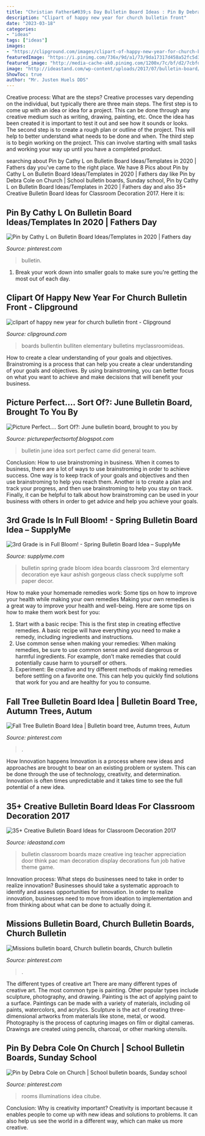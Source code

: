 ```yaml
---
title: "Christian Father&#039;s Day Bulletin Board Ideas : Pin By Debra Cole On Church"
description: "Clipart of happy new year for church bulletin front"
date: "2023-03-18"
categories:
- "ideas"
tags: ["ideas"]
images:
- "https://clipground.com/images/clipart-of-happy-new-year-for-church-bulletin-front-15.jpg"
featuredImage: "https://i.pinimg.com/736x/9d/a1/73/9da17317d458a52fc5d389babcdedafb.jpg"
featured_image: "http://media-cache-ak0.pinimg.com/1200x/7c/bf/d2/7cbfd2dd32982c58d218d42c911037e5.jpg"
image: "http://ideastand.com/wp-content/uploads/2017/07/bulletin-board/27-bulletin-board-ideas-for-classroom.jpg"
ShowToc: true
author: "Mr. Justen Huels DDS"
---
```



Creative process: What are the steps?
Creative processes vary depending on the individual, but typically there are three main steps. The first step is to come up with an idea or idea for a project. This can be done through any creative medium such as writing, drawing, painting, etc. Once the idea has been created it is important to test it out and see how it sounds or looks. The second step is to create a rough plan or outline of the project. This will help to better understand what needs to be done and when. The third step is to begin working on the project. This can involve starting with small tasks and working your way up until you have a completed product.

	

		
searching about Pin by Cathy L on Bulletin Board Ideas/Templates in 2020 | Fathers day you've came to the right place. We have 8 Pics about Pin by Cathy L on Bulletin Board Ideas/Templates in 2020 | Fathers day like Pin by Debra Cole on Church | School bulletin boards, Sunday school, Pin by Cathy L on Bulletin Board Ideas/Templates in 2020 | Fathers day and also 35+ Creative Bulletin Board Ideas for Classroom Decoration 2017. Here it is:
		
    
## Pin By Cathy L On Bulletin Board Ideas/Templates In 2020 | Fathers Day

<img loading=lazy src="https://i.pinimg.com/originals/af/fd/f1/affdf15dc93a215fe84b6ddc3b1464ab.jpg" onerror="this.onerror=null;this.src='https://tse4.mm.bing.net/th?id=OIP.vE8IDl2ZtJ3qbgfd5MGAbQHaJ4&amp;pid=15.1';" alt="Pin by Cathy L on Bulletin Board Ideas/Templates in 2020 | Fathers day">

_Source: pinterest.com_

>bulletin. 

	

1. Break your work down into smaller goals to make sure you're getting the most out of each day. 

    
## Clipart Of Happy New Year For Church Bulletin Front - Clipground

<img loading=lazy src="https://clipground.com/images/clipart-of-happy-new-year-for-church-bulletin-front-15.jpg" onerror="this.onerror=null;this.src='https://tse4.mm.bing.net/th?id=OIP.vBPdeH9_A026CcaClYWfCgHaHY&amp;pid=15.1';" alt="clipart of happy new year for church bulletin front - Clipground">

_Source: clipground.com_

>boards bullentin bulliten elementary bulletins myclassroomideas. 

	

How to create a clear understanding of your goals and objectives.
Brainstroming is a process that can help you create a clear understanding of your goals and objectives. By using brainstroming, you can better focus on what you want to achieve and make decisions that will benefit your business.

    
## Picture Perfect.... Sort Of?: June Bulletin Board, Brought To You By

<img loading=lazy src="http://4.bp.blogspot.com/-yVlres9VXpc/TeRGQSAXV5I/AAAAAAAAADQ/Immgo1-0adA/s1600/P1050086.JPG" onerror="this.onerror=null;this.src='https://tse1.mm.bing.net/th?id=OIP.7SzPWdUFnRFyi5zlLIbz6wHaFj&amp;pid=15.1';" alt="Picture Perfect.... Sort Of?: June bulletin board, brought to you by">

_Source: pictureperfectsortof.blogspot.com_

>bulletin june idea sort perfect came did general team. 

	

Conclusion: How to use brainstroming in business.
When it comes to business, there are a lot of ways to use brainstroming in order to achieve success. One way is to keep track of your goals and objectives and then use brainstroming to help you reach them. Another is to create a plan and track your progress, and then use brainstroming to help you stay on track. Finally, it can be helpful to talk about how brainstroming can be used in your business with others in order to get advice and help you achieve your goals.

    
## 3rd Grade Is In Full Bloom! - Spring Bulletin Board Idea – SupplyMe

<img loading=lazy src="https://supplyme-images.s3.amazonaws.com/post/In-Full-Bloom-Bulletin-Board.jpg" onerror="this.onerror=null;this.src='https://tse4.mm.bing.net/th?id=OIP.f6-ZdFPCKEvvlJzWieDL4QHaEd&amp;pid=15.1';" alt="3rd Grade is in Full Bloom! - Spring Bulletin Board Idea – SupplyMe">

_Source: supplyme.com_

>bulletin spring grade bloom idea boards classroom 3rd elementary decoration eye kaur ashish gorgeous class check supplyme soft paper decor. 

	

How to make your homemade remedies work: Some tips on how to improve your health while making your own remedies
Making your own remedies is a great way to improve your health and well-being. Here are some tips on how to make them work best for you: 
1. Start with a basic recipe: This is the first step in creating effective remedies. A basic recipe will have everything you need to make a remedy, including ingredients and instructions. 
2. Use common sense when making your remedies: When making remedies, be sure to use common sense and avoid dangerous or harmful ingredients. For example, don’t make remedies that could potentially cause harm to yourself or others. 
3. Experiment: Be creative and try different methods of making remedies before settling on a favorite one. This can help you quickly find solutions that work for you and are healthy for you to consume.

    
## Fall Tree Bulletin Board Idea | Bulletin Board Tree, Autumn Trees, Autum

<img loading=lazy src="https://i.pinimg.com/736x/37/a9/0e/37a90e7d0bbaeba34c9746fbb47e27b8--tree-bulletin-boards-fall-trees.jpg" onerror="this.onerror=null;this.src='https://tse3.mm.bing.net/th?id=OIP.oa48riyPk9i6hMygq8LbqAHaNK&amp;pid=15.1';" alt="Fall Tree Bulletin Board Idea | Bulletin board tree, Autumn trees, Autum">

_Source: pinterest.com_

>. 

	

How Innovation happens
Innovation is a process where new ideas and approaches are brought to bear on an existing problem or system. This can be done through the use of technology, creativity, and determination. Innovation is often times unpredictable and it takes time to see the full potential of a new idea.

    
## 35+ Creative Bulletin Board Ideas For Classroom Decoration 2017

<img loading=lazy src="http://ideastand.com/wp-content/uploads/2017/07/bulletin-board/27-bulletin-board-ideas-for-classroom.jpg" onerror="this.onerror=null;this.src='https://tse4.mm.bing.net/th?id=OIP.suqLUsY-i87lOCKAFAk8EQAAAA&amp;pid=15.1';" alt="35+ Creative Bulletin Board Ideas for Classroom Decoration 2017">

_Source: ideastand.com_

>bulletin classroom boards maze creative ing teacher appreciation door think pac man decoration display decorations fun job hative theme game. 

	

Innovation process: What steps do businesses need to take in order to realize innovation?
Businesses should take a systematic approach to identify and assess opportunities for innovation. In order to realize innovation, businesses need to move from ideation to implementation and from thinking about what can be done to actually doing it.

    
## Missions Bulletin Board, Church Bulletin Boards, Church Bulletin

<img loading=lazy src="http://media-cache-ak0.pinimg.com/1200x/7c/bf/d2/7cbfd2dd32982c58d218d42c911037e5.jpg" onerror="this.onerror=null;this.src='https://tse1.mm.bing.net/th?id=OIP.q5WAhDj8mBE4mlIprPLsQAHaFj&amp;pid=15.1';" alt="Missions bulletin board, Church bulletin boards, Church bulletin">

_Source: pinterest.com_

>. 

	

The different types of creative art
There are many different types of creative art. The most common type is painting. Other popular types include sculpture, photography, and drawing.
Painting is the act of applying paint to a surface. Paintings can be made with a variety of materials, including oil paints, watercolors, and acrylics. Sculpture is the act of creating three-dimensional artworks from materials like stone, metal, or wood. Photography is the process of capturing images on film or digital cameras. Drawings are created using pencils, charcoal, or other marking utensils.

    
## Pin By Debra Cole On Church | School Bulletin Boards, Sunday School

<img loading=lazy src="https://i.pinimg.com/736x/9d/a1/73/9da17317d458a52fc5d389babcdedafb.jpg" onerror="this.onerror=null;this.src='https://tse3.mm.bing.net/th?id=OIP.j4waFwLBkjv9oCKKhqHqgQHaD-&amp;pid=15.1';" alt="Pin by Debra Cole on Church | School bulletin boards, Sunday school">

_Source: pinterest.com_

>rooms illuminations idea citube. 

	

Conclusion: Why is creativity important?
Creativity is important because it enables people to come up with new ideas and solutions to problems. It can also help us see the world in a different way, which can make us more creative.

